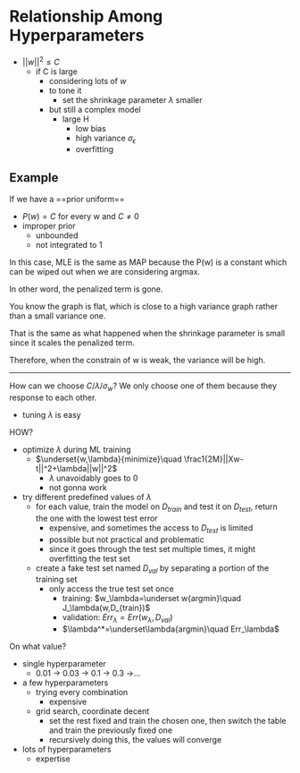 # Relationship Among Hyperparameters

- $||w||^2\le C$
	- if C is large
		- considering lots of $w$
		- to tone it
			- set the shrinkage parameter $\lambda$ smaller
		- but still a complex model 
			- large H
				- low bias
				- high variance $\sigma_\epsilon$
				- overfitting

## Example
If we have a ==prior uniform==
- $P(w)= C$ for every w and $C\not=0$
- improper prior
	- unbounded
	- not integrated to 1
 
In this case, MLE is the same as MAP because the P(w) is a constant which can be wiped out when we are considering argmax. 

In other word, the penalized term is gone.

You know the graph is flat, which is close to a high variance graph rather than a small variance one.

That is the same as what happened when the shrinkage parameter is small since it scales the penalized term.

Therefore, when the constrain of w is weak, the variance will be high. 

---
How can we choose $C/\lambda/\sigma_w$?
	We only choose one of them because they response to each other. 
- tuning $\lambda$ is easy

HOW?
- optimize $\lambda$ during ML training
	- $\underset{w,\lambda}{minimize}\quad \frac1{2M}||Xw-t||^2+\lambda||w||^2$
		- $\lambda$ unavoidably goes to 0
		- not gonna work
- try different predefined values of $\lambda$
	- for each value, train the model on $D_{train}$ and test it on $D_{test}$, return the one with the lowest test error
		- expensive, and sometimes the access to $D_{test}$ is limited
		- possible but not practical and problematic
		- since it goes through the test set multiple times, it might overfitting the test set
	- create a fake test set named $D_{val}$ by separating a portion of the training set
		- only access the true test set once
			- training: $w_\lambda=\underset w{argmin}\quad J_\lambda(w,D_{train})$
			- validation: $Err_\lambda=Err(w_\lambda,D_{val})$
			- $\lambda^*=\underset\lambda{argmin}\quad Err_\lambda$

On what value?
- single hyperparameter
	- 0.01 -> 0.03 -> 0.1 -> 0.3 ->...
- a few hyperparameters
	- trying every combination
		- expensive
	- grid search, coordinate decent
		- set the rest fixed and train the chosen one, then switch the table and train the previously fixed one
		- recursively doing this, the values will converge 
- lots of hyperparameters
	- expertise